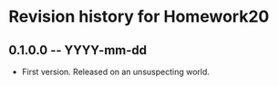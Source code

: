 # Revision history for Homework20

## 0.1.0.0 -- YYYY-mm-dd

* First version. Released on an unsuspecting world.
